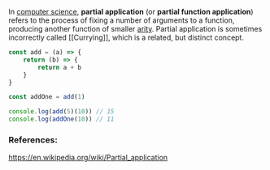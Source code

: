 In [computer science](https://en.wikipedia.org/wiki/Computer_science "Computer science"), **partial application** (or **partial function application**) refers to the process of fixing a number of arguments to a function, producing another function of smaller [arity](https://en.wikipedia.org/wiki/Arity "Arity"). Partial application is sometimes incorrectly called [[Currying]], which is a related, but distinct concept.

``` js
const add = (a) => {
	return (b) => {
		return a + b
	}
}

const addOne = add(1)

console.log(add(5)(10)) // 15
console.log(addOne(10)) // 11
```



### References:
https://en.wikipedia.org/wiki/Partial_application